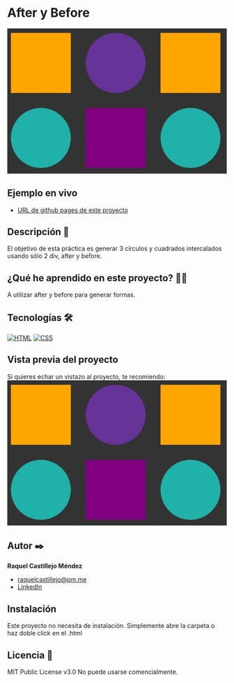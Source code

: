 # After y Before

![Imagen del proyecto](https://github.com/raquel-castillejo/011-reto-css/blob/main/resultado-final.jpg)

## Ejemplo en vivo

- [URL de github pages de este proyecto](https://raquel-castillejo.github.io/011-reto-css/)

## Descripción 📑

El objetivo de esta práctica es generar 3 círculos y cuadrados intercalados usando sólo 2 div, after y before.

## ¿Qué he aprendido en este proyecto? 🙇🏻

A utilizar after y before para generar formas.

## Tecnologías 🛠

<!-- Iconos sacados de: https://github.com/hendrasob/badges/blob/master/README.md y https://github.com/alexandresanlim/Badges4-README.md-Profile -->

[![HTML](https://img.shields.io/badge/HTML5-E34F26?style=for-the-badge&logo=html5&logoColor=white)](https://es.wikipedia.org/wiki/HTML5)
[![CSS](https://img.shields.io/badge/CSS3-1572B6?style=for-the-badge&logo=css3&logoColor=white)](https://es.wikipedia.org/wiki/CSS)

## Vista previa del proyecto

Si quieres echar un vistazo al proyecto, te recomiendo:
![Captura del proyecto](https://github.com/raquel-castillejo/011-reto-css/blob/main/resultado-final.jpg)

## Autor ✒️

**Raquel Castillejo Méndez**

- [raquelcastillejo@pm.me](raquelcastillejo@pm.me)
- [LinkedIn](https://www.linkedin.com/in/raquel-castillejo-mendez)

## Instalación

Este proyecto no necesita de instalación. Simplemente abre la carpeta o haz doble click en el .html

## Licencia 📄

MIT Public License v3.0
No puede usarse comencialmente.
